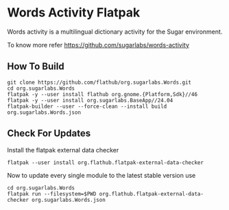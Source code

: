 # Words Activity Flatpak

Words activity is a multilingual dictionary activity for the Sugar environment.

To know more refer https://github.com/sugarlabs/words-activity

## How To Build

```
git clone https://github.com/flathub/org.sugarlabs.Words.git
cd org.sugarlabs.Words
flatpak -y --user install flathub org.gnome.{Platform,Sdk}//46
flatpak -y --user install org.sugarlabs.BaseApp//24.04
flatpak-builder --user --force-clean --install build org.sugarlabs.Words.json
```

## Check For Updates

Install the flatpak external data checker
```
flatpak --user install org.flathub.flatpak-external-data-checker
```

Now to update every single module to the latest stable version use
```
cd org.sugarlabs.Words
flatpak run --filesystem=$PWD org.flathub.flatpak-external-data-checker org.sugarlabs.Words.json
```